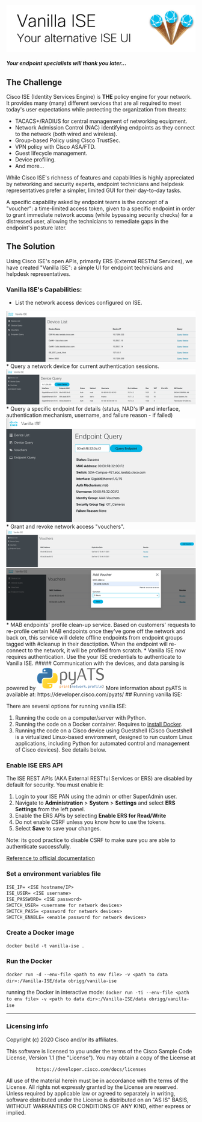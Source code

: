 <img src="img/Vanilla_ISE_logo.png">

##### Your endpoint specialists will thank you later...
## The Challenge

Cisco ISE (Identity Services Engine) is **THE** policy engine for your network. It provides many (many) different services that are all required to meet today's user expectations while protecting the organization from threats:
* TACACS+/RADIUS for central management of networking equipment.
* Network Admission Control (NAC) identifying endpoints as they connect to the network (both wired and wireless).
* Group-based Policy using Cisco TrustSec.
* VPN policy with Cisco ASA/FTD.
* Guest lifecycle management.
* Device profiling.
* And more...

While Cisco ISE's richness of features and capabilities is highly appreciated by networking and security experts, endpoint technicians and helpdesk representatives prefer a simpler, limited GUI for their day-to-day tasks.

A specific capability asked by endpoint teams is the concept of a "voucher": a time-limited access token, given to a specific endpoint in order to grant immediate network access (while bypassing security checks) for a distressed user, allowing the technicians to remediate gaps in the endpoint's posture later.

## The Solution

Using Cisco ISE's open APIs, primarily ERS (External RESTful Services), we have created "Vanilla ISE": a simple UI for endpoint technicians and helpdesk representatives.

### Vanilla ISE's Capabilities:
* List the network access devices configured on ISE.
<img src="img/device list.png">
* Query a network device for current authentication sessions.
<img src="img/device query.png">
* Query a specific endpoint for details (status, NAD's IP and interface, authentication mechanism, username, and failure reason - if failed)
<img src="img/endpoint query.png">
* Grant and revoke network access "vouchers".
<img src="img/voucher list.png">
<img src="img/add voucher.png">
* MAB endpoints' profile clean-up service.
Based on customers' requests to re-profile certain MAB endpoints once they've gone off the network and back on, this service will delete offline endpoints from endpoint groups tagged with #cleanup in their desctiption. 
When the endpoint will re-connect to the network, it will be profiled from scratch.
* Vanilla ISE now requires authentication. Use the your ISE credentials to authenticate to Vanilla ISE.
##### Communication with the devices, and data parsing is powered by <img src="/img/pyats.png">
More information about pyATS is available at: https://developer.cisco.com/pyats/
## Running vanilla ISE:

There are several options for running vanilla ISE:
1. Running the code on a computer/server with Python.
2. Running the code on a Docker container. Requires to <a href="https://docs.docker.com/get-docker/"> install Docker</a>.
3. Running the code on a Cisco device using Guestshell (Cisco Guestshell is a virtualized Linux-based environment, designed to run custom Linux applications, including Python for automated control and management of Cisco devices). See details below.

### Enable ISE ERS API

The ISE REST APIs (AKA External RESTful Services or ERS) are disabled by default for security. You must enable it:
1. Login to your ISE PAN using the admin or other SuperAdmin user.
2. Navigate to **Administration** > **System** > **Settings** and select **ERS Settings** from the left panel.
4. Enable the ERS APIs by selecting **Enable ERS for Read/Write**
5. Do not enable CSRF unless you know how to use the tokens.
6. Select **Save** to save your changes.

Note: its good practice to disable CSRF to make sure you are able to authenticate successfully.

<a href="https://community.cisco.com/t5/security-documents/ise-ers-api-examples/ta-p/3622623#toc-hId--623796905"> Reference to official documentation </a>

### Set a environment variables file
```
ISE_IP= <ISE hostname/IP>
ISE_USER= <ISE username>
ISE_PASSWORD= <ISE password>
SWITCH_USER= <username for network devices>
SWITCH_PASS= <password for network devices>
SWITCH_ENABLE= <enable password for network devices>
```

### Create a Docker image
`docker build -t vanilla-ise .`

### Run the Docker
`docker run -d --env-file <path to env file> -v <path to data dir>:/Vanilla-ISE/data obrigg/vanilla-ise`

running the Docker in interactive mode:
`docker run -ti --env-file <path to env file> -v <path to data dir>:/Vanilla-ISE/data obrigg/vanilla-ise`

----
### Licensing info
Copyright (c) 2020 Cisco and/or its affiliates.

This software is licensed to you under the terms of the Cisco Sample
Code License, Version 1.1 (the "License"). You may obtain a copy of the
License at

               https://developer.cisco.com/docs/licenses

All use of the material herein must be in accordance with the terms of
the License. All rights not expressly granted by the License are
reserved. Unless required by applicable law or agreed to separately in
writing, software distributed under the License is distributed on an "AS
IS" BASIS, WITHOUT WARRANTIES OR CONDITIONS OF ANY KIND, either express
or implied.
